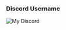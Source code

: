 ### Discord Username
![My Discord](https://discord-readme-badge.vercel.app/api?id=1026624380509360188)

